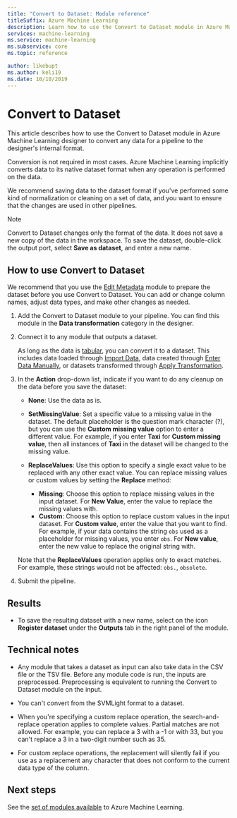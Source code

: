 ```yaml
---
title: "Convert to Dataset: Module reference"
titleSuffix: Azure Machine Learning
description: Learn how to use the Convert to Dataset module in Azure Machine Learning to convert data input to the internal dataset format used by Microsoft Azure Machine Learning.
services: machine-learning
ms.service: machine-learning
ms.subservice: core
ms.topic: reference

author: likebupt
ms.author: keli19
ms.date: 10/10/2019
---
```


# Convert to Dataset

This article describes how to use the Convert to Dataset module in Azure Machine Learning designer to convert any data for a pipeline to the designer's internal format.
  
Conversion is not required in most cases. Azure Machine Learning implicitly converts data to its native dataset format when any operation is performed on the data. 

We recommend saving data to the dataset format if you've performed some kind of normalization or cleaning on a set of data, and you want to ensure that the changes are used in other pipelines.  
  
> [!NOTE]
> Convert to Dataset changes only the format of the data. It does not save a new copy of the data in the workspace. To save the dataset, double-click the output port, select **Save as dataset**, and enter a new name.  
  
## How to use Convert to Dataset  

We recommend that you use the [Edit Metadata](edit-metadata.md) module to prepare the dataset before you use Convert to Dataset. You can add or change column names, adjust data types, and make other changes as needed.

1.  Add the Convert to Dataset module to your pipeline. You can find this module in the **Data transformation** category in the designer. 

2. Connect it to any module that outputs a dataset.   

    As long as the data is [tabular](https://docs.microsoft.com/python/api/azureml-core/azureml.data.tabulardataset?view=azure-ml-py), you can convert it to a dataset. This includes data loaded through [Import Data](import-data.md), data created through [Enter Data Manually](enter-data-manually.md), or datasets transformed through [Apply Transformation](apply-transformation.md).

3.  In the **Action** drop-down list, indicate if you want to do any cleanup on the data before you save the dataset:  
  
    - **None**:  Use the data as is.  
  
    - **SetMissingValue**: Set a specific value to a missing value in the dataset. The default placeholder is the question mark character (?), but you can use the  **Custom missing value** option to enter a different value. For example, if you enter **Taxi** for **Custom missing value**, then all instances of **Taxi** in the dataset will be changed to the missing value.
  
    - **ReplaceValues**: Use this option to specify a single exact value to be replaced with any other exact value. You can replace missing values or custom values by setting the **Replace** method:

      - **Missing**: Choose this option to replace missing values in the input dataset. For **New Value**, enter the value to replace the missing values with.
      - **Custom**: Choose this option to replace custom values in the input dataset. For **Custom value**, enter the value that you want to find. For example, if your data contains the string `obs` used as a placeholder for missing values, you enter `obs`. For **New value**, enter the new value to replace the original string with.
  
    Note that the **ReplaceValues** operation applies only to exact matches. For example, these strings would not be affected: `obs.`, `obsolete`.  
 
  
5.  Submit the pipeline.  

## Results

+  To save the resulting dataset with a new name, select on the icon **Register dataset** under the **Outputs** tab in the right panel of the module.  
  
## Technical notes  

-   Any module that takes a dataset as input can also take data in the CSV file or the TSV file. Before any module code is run, the inputs are preprocessed. Preprocessing is equivalent to running the Convert to Dataset module on the input.  
  
-   You can't convert from the SVMLight format to a dataset.  
  
-   When you're specifying a custom replace operation, the search-and-replace operation applies to complete values. Partial matches are not allowed. For example, you can replace a 3 with a -1 or with 33, but you can't replace a 3 in a two-digit number such as 35.  
  
-   For custom replace operations, the replacement will silently fail if you use as a replacement any character that does not conform to the current data type of the column.  

  
## Next steps

See the [set of modules available](module-reference.md) to Azure Machine Learning. 
